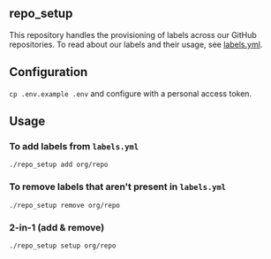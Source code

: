 repo_setup
----

This repository handles the provisioning of labels across our GitHub repositories. To read about our labels and their usage, see [labels.yml](https://github.com/dobtco/repo_setup/blob/master/labels.yml).

## Configuration

`cp .env.example .env` and configure with a personal access token.

## Usage

### To add labels from `labels.yml`

`./repo_setup add org/repo`

### To remove labels that aren't present in `labels.yml`

`./repo_setup remove org/repo`

### 2-in-1 (add & remove)

`./repo_setup setup org/repo`
